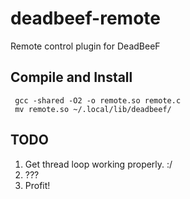 deadbeef-remote
===============

Remote control plugin for DeadBeeF

## Compile and Install
     gcc -shared -O2 -o remote.so remote.c
     mv remote.so ~/.local/lib/deadbeef/

## TODO
1. Get thread loop working properly. :/
2. ???
3. Profit!

